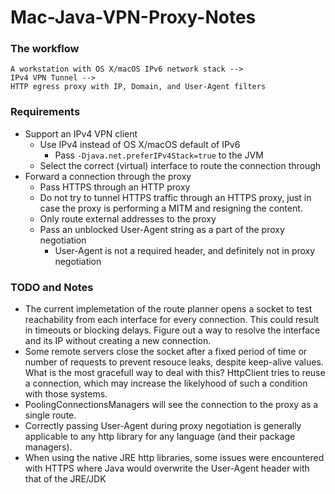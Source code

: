 # Mac-Java-VPN-Proxy-Notes
### The workflow
```
A workstation with OS X/macOS IPv6 network stack -->
IPv4 VPN Tunnel -->
HTTP egress proxy with IP, Domain, and User-Agent filters  
```

### Requirements
* Support an IPv4 VPN client
  * Use IPv4 instead of OS X/macOS default of IPv6
    * Pass ```-Djava.net.preferIPv4Stack=true``` to the JVM
  * Select the correct (virtual) interface to route the connection through
* Forward a connection through the proxy
  * Pass HTTPS through an HTTP proxy
  * Do not try to tunnel HTTPS traffic through an HTTPS proxy, just in case the
    proxy is performing a MITM and resigning the content.
  * Only route external addresses to the proxy
  * Pass an unblocked User-Agent string as a part of the proxy negotiation
    * User-Agent is not a required header, and definitely not in proxy negotiation

### TODO and Notes
* The current implemetation of the route planner opens a socket to test
  reachability from each interface for every connection. This could result
  in timeouts or blocking delays. Figure out a way to resolve the interface
  and its IP without creating a new connection.
* Some remote servers close the socket after a fixed period of time or number
  of requests to prevent resouce leaks, despite keep-alive values.  What is
  the most gracefull way to deal with this? HttpClient tries to reuse a
  connection, which may increase the likelyhood of such a condition with those
  systems.
* PoolingConnectionsManagers will see the connection to the proxy as a single route.
* Correctly passing User-Agent during proxy negotiation is generally applicable
  to any http library for any language (and their package managers).
* When using the native JRE http libraries, some issues were encountered with
  HTTPS where Java would overwrite the User-Agent header with that of the JRE/JDK
